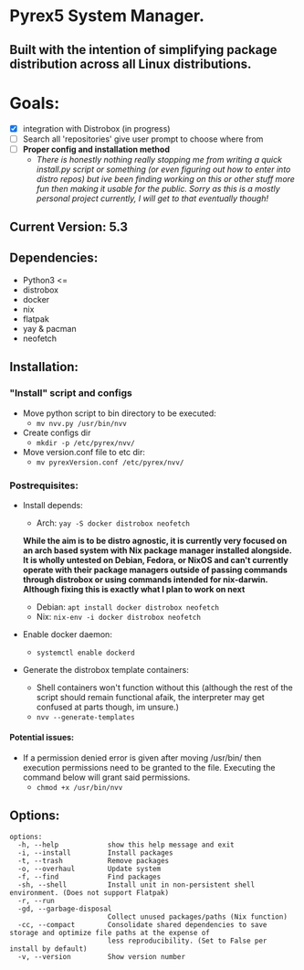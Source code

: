 # Pyrex5 System Manager.
## Built with the intention of simplifying package distribution across all Linux distributions. 

# Goals:
- [x] integration with Distrobox (in progress)
- [ ] Search all 'repositories' give user prompt to choose where from
- [ ] **Proper config and installation method**
  - *There is honestly nothing really stopping me from writing a quick install.py script or something (or even figuring out how to enter into distro repos) but ive been finding working on this or other stuff more fun then making it usable for the public. Sorry as this is a mostly personal project currently, I will get to that eventually though!*
## Current Version: 5.3

## Dependencies:
- Python3 <=
- distrobox
- docker
- nix 
- flatpak
- yay & pacman
- neofetch

## Installation: 
### "Install" script and configs
- Move python script to bin directory to be executed:
  - `mv nvv.py /usr/bin/nvv`
- Create configs dir
  - `mkdir -p /etc/pyrex/nvv/`
- Move version.conf file to etc dir:
  - `mv pyrexVersion.conf /etc/pyrex/nvv/`
### Postrequisites:
- Install depends: 
  - Arch: `yay -S docker distrobox neofetch`
  
  **While the aim is to be distro agnostic, it is currently very focused on an arch based system with Nix package manager installed alongside. It is wholly untested on Debian, Fedora, or NixOS and can't currently operate with their package managers outside of passing commands through distrobox or using commands intended for nix-darwin. Although fixing this is exactly what I plan to work on next**
  - Debian: `apt install docker distrobox neofetch`
  - Nix: `nix-env -i docker distrobox neofetch`
- Enable docker daemon:
  - `systemctl enable dockerd`
- Generate the distrobox template containers:
  - Shell containers won't function without this (although the rest of the script should remain functional afaik, the interpreter may get confused at parts though, im unsure.)
  - `nvv --generate-templates`

#### Potential issues:
- If a permission denied error is given after moving /usr/bin/ then execution permissions need to be granted to the file. Executing the command below will grant said permissions.
  - `chmod +x /usr/bin/nvv`

## Options:
```
options:
  -h, --help            show this help message and exit
  -i, --install         Install packages
  -t, --trash           Remove packages
  -o, --overhaul        Update system
  -f, --find            Find packages
  -sh, --shell          Install unit in non-persistent shell environment. (Does not support Flatpak)
  -r, --run
  -gd, --garbage-disposal
                        Collect unused packages/paths (Nix function)
  -cc, --compact        Consolidate shared dependencies to save storage and optimize file paths at the expense of
                        less reproducibility. (Set to False per install by default)
  -v, --version         Show version number

```

